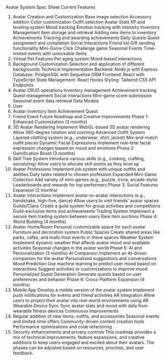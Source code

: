 Avatar System Spec Sheet
Current Features
1. Avatar Creation and Customization
Base image selection
Accessory addition
Color customization
Outfit selection
Avatar Stats
XP and leveling system
Mood tracking
Emotion tracking with intensity
Inventory Management
Item storage and retrieval
Adding new items to inventory
Achievements
Tracking and awarding achievements
Daily Quests
Quest assignment and completion
Social Interactions
Friend list
Gift sending functionality
Mini-Game
Click Challenge game
Seasonal Events
Time-limited events with unlockable items
9. Virtual Pet Features
Pet aging system
Mood-based interactions
10. Background Customization
Selection and application of different backgrounds
Technical Implementation
Backend: Node.js with Express
Database: PostgreSQL with Sequelize ORM
Frontend: React with TypeScript
State Management: React Hooks
Styling: Tailwind CSS
API Endpoints
1. Avatar CRUD operations
Inventory management
Achievement tracking
Quest management
Social interactions
Mini-game score submission
Seasonal event data retrieval
Data Models
1. User
2. Avatar
Inventory
Item
Achievement
Quest
7. Friend
Event
Future Roadmap and Creative Improvements
Phase 1: Enhanced Customization (3 months)
1. 3D Avatar Rendering
Implement WebGL-based 3D avatar rendering
Allow 360-degree rotation and zooming
Advanced Outfit System
Layered clothing system (e.g., underwear, shirt, jacket)
Mix-and-match outfit pieces
Dynamic Facial Expressions
Implement real-time facial expression changes based on mood and emotions
Phase 2: Gamification Boost (3 months)
1. Skill Tree System
Introduce various skills (e.g., cooking, crafting, socializing)
Allow users to allocate skill points as they level up
2. Avatar Professions
Implement job system with unique outfits and abilities
Daily tasks related to chosen profession
Expanded Mini-Game Collection
Add variety of mini-games (e.g., puzzle, trivia, arcade-style)
Leaderboards and rewards for top performers
Phase 3: Social Features Expansion (2 months)
1. Avatar Interactions
Implement avatar-to-avatar interactions (e.g., handshake, high-five, dance)
Allow users to visit friends' avatar spaces
Guilds/Clans
Create a guild system for group activities and competitions
Guild-exclusive items and achievements
Trading System
Implement a secure item trading system between users
Rare item auctions
Phase 4: World Building (4 months)
1. Avatar Home/Room
Personal customizable space for each avatar
Furniture and decoration system
Public Spaces
Create shared areas like parks, cafes, and malls
Host events in these spaces
Weather System
Implement dynamic weather that affects avatar mood and available activities
Seasonal changes in the avatar world
Phase 5: AI and Personalization (3 months)
AI Companion
Implement an AI-driven companion for the avatar
Personalized suggestions and conversations
Mood Prediction
Use machine learning to predict user mood based on interactions
Suggest activities or customizations to improve mood
Personalized Quest Generation
Generate quests based on user preferences and behavior
Phase 6: Cross-Platform Expansion (4 months)
1. Mobile App
Develop a mobile version of the avatar system
Implement push notifications for events and friend activities
AR Integration
Allow users to project their avatar into real-world environments using AR
Wearable Device Sync
Sync avatar stats and mood with data from wearable fitness devices
Continuous Improvements
1. Regular addition of new items, outfits, and accessories
Seasonal events and limited-time offers
Community-driven content creation tools
Performance optimizations and code refactoring
5. Security enhancements and privacy controls
This roadmap provides a mix of technical improvements, feature expansions, and creative additions to keep users engaged and excited about their avatars. The phases can be adjusted based on resources, priorities, and user feedback.
